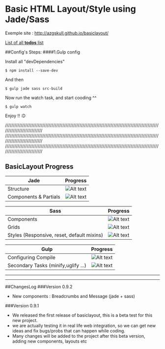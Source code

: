 # Basic HTML Layout/Style using Jade/Sass

Exemple site :
http://azgskull.github.io/basiclayout/

[List of all **todos** list](notes/todo.md)

##Config's Steps:
####1.Gulp config

Install all "devDependencies"
```
$ npm install --save-dev
```

And then
```
$ gulp jade sass src-build
```

Now run the watch task, and start cooding ^^
```
$ gulp watch
```
Enjoy !! :D


///////////////////////////////////////////////////////////////////////////////////////////////////////////////////////////
///////////////////////////////////////////////////////////////////////////////////////////////////////////////////////////
///////////////////////////////////////////////////////////////////////////////////////////////////////////////////////////



## BasicLayout Progress
|   Jade                          |   Progress                                            |
| --------------------------------|:-----------------------------------------------------:|
| Structure                       |   ![Alt text](http://progressed.io/bar/100?title=done) |
| Components  & Partials          |   ![Alt text](http://progressed.io/bar/66?title=done) |

|  Sass                                           |  Progress                                             |
| ------------------------------------------------|:-----------------------------------------------------:|
| Components                                      |   ![Alt text](http://progressed.io/bar/60?title=done) |
| Grids                                           |   ![Alt text](http://progressed.io/bar/100?title=done)|
| Styles (Responsive, reset, default mixins)      |   ![Alt text](http://progressed.io/bar/52?title=done) |

|  Gulp                                           |  Progress                                             |
| ------------------------------------------------|:-----------------------------------------------------:|
| Configuring Compile                             |   ![Alt text](http://progressed.io/bar/100?title=done) |
| Secondary Tasks (minify,uglify ...)             |   ![Alt text](http://progressed.io/bar/0?title=done)|




_____________
_____________
##ChangesLog
###Version 0.9.2
* New components : Breadcrumbs and Message (jade + sass)

###Version 0.9.1
* We released the first release of basiclayout, this is a beta test for this new project.
* we are actually testing it in real life web integration, so we can get new ideas and fix bugs/probs that can happen while coding.
* Many changes will be added to the project after this beta version, adding new components, layouts etc


